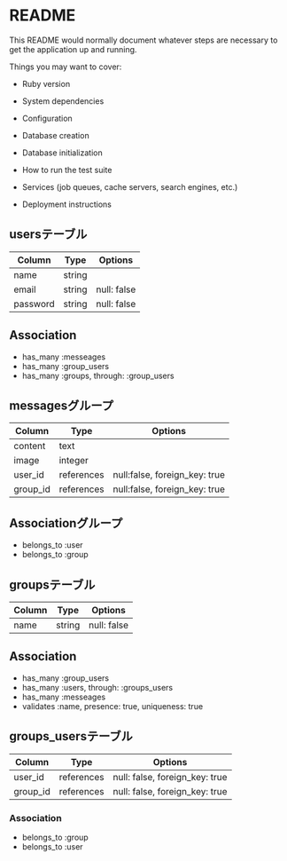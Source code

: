 # README

This README would normally document whatever steps are necessary to get the
application up and running.

Things you may want to cover:

* Ruby version

* System dependencies

* Configuration

* Database creation

* Database initialization

* How to run the test suite

* Services (job queues, cache servers, search engines, etc.)

* Deployment instructions

## usersテーブル
|Column|Type|Options|
|------|----|-------|
|name|string||
|email|string|null: false|
|password|string|null: false|

## Association
- has_many :messeages
- has_many :group_users
- has_many :groups, through: :group_users

## messagesグループ
|Column|Type|Options|
|------|----|-------|
|content|text||
|image|integer||
|user_id|references|null:false, foreign_key: true|
|group_id|references|null:false, foreign_key: true|

## Associationグループ
- belongs_to :user
- belongs_to :group

## groupsテーブル
|Column|Type|Options|
|------|----|-------|
|name|string|null: false|

## Association
- has_many :group_users
- has_many :users, through: :groups_users
- has_many :messeages
- validates :name, presence: true, uniqueness: true

## groups_usersテーブル
|Column|Type|Options|
|------|----|-------|
|user_id|references|null: false, foreign_key: true|
|group_id|references|null: false, foreign_key: true|

### Association
- belongs_to :group
- belongs_to :user
